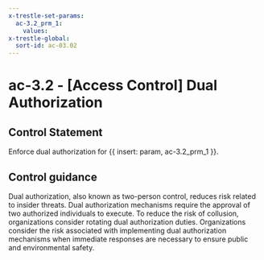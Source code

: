 ```yaml
---
x-trestle-set-params:
  ac-3.2_prm_1:
    values:
x-trestle-global:
  sort-id: ac-03.02
---
```


# ac-3.2 - \[Access Control\] Dual Authorization

## Control Statement

Enforce dual authorization for {{ insert: param, ac-3.2_prm_1 }}.

## Control guidance

Dual authorization, also known as two-person control, reduces risk related to insider threats. Dual authorization mechanisms require the approval of two authorized individuals to execute. To reduce the risk of collusion, organizations consider rotating dual authorization duties. Organizations consider the risk associated with implementing dual authorization mechanisms when immediate responses are necessary to ensure public and environmental safety.
